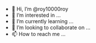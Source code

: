 - 👋 Hi, I’m @roy10000roy
- 👀 I’m interested in ...
- 🌱 I’m currently learning ...
- 💞️ I’m looking to collaborate on ...
- 📫 How to reach me ...

<!---
roy10000roy/roy10000roy is a ✨ special ✨ repository because its `README.md` (this file) appears on your GitHub profile.
You can click the Preview link to take a look at your changes.
--->

